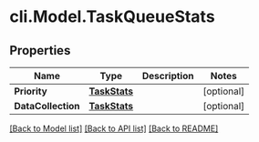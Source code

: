 # cli.Model.TaskQueueStats

## Properties

Name | Type | Description | Notes
------------ | ------------- | ------------- | -------------
**Priority** | [**TaskStats**](TaskStats.md) |  | [optional] 
**DataCollection** | [**TaskStats**](TaskStats.md) |  | [optional] 

[[Back to Model list]](../README.md#documentation-for-models) [[Back to API list]](../README.md#documentation-for-api-endpoints) [[Back to README]](../README.md)

